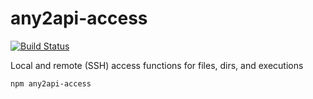 # any2api-access

[![Build Status](https://travis-ci.org/any2api/any2api-access.svg?branch=master)](https://travis-ci.org/any2api/any2api-access)

Local and remote (SSH) access functions for files, dirs, and executions

    npm any2api-access
